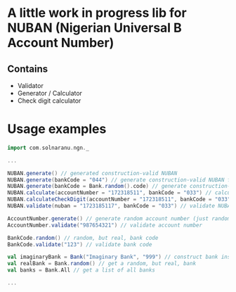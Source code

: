 # A little work in progress lib for NUBAN (**N**igerian **U**niversal **B** **A**ccount **N**umber)

## Contains
* Validator
* Generator / Calculator
* Check digit calculator

# Usage examples

```scala
import com.solnaranu.ngn._

...

NUBAN.generate() // generated construction-valid NUBAN
NUBAN.generate(bankCode = "044") // generate construction-valid NUBAN for bank code 044
NUBAN.generate(bankCode = Bank.random().code) // generate construction-valid NUBAN for a random (but real) bank code
NUBAN.calculate(accountNumber = "172318511", bankCode = "033") // calculate NUBAN for account number and bank coude
NUBAN.calculateCheckDigit(accountNumber = "172318511", bankCode = "033") // calculate NUBAN check digit for account number and bank code
NUBAN.validate(nuban = "1723185117", bankCode = "033") // validate NUBAN for bank code 033

AccountNumber.generate() // generate random account number (just random 9 digits)
AccountNumber.validate("987654321") // validate account number

BankCode.random() // random, but real, bank code
BankCode.validate("123") // validate bank code

val imaginaryBank = Bank("Imaginary Bank", "999") // construct bank instance
val realBank = Bank.random() // get a random, but real, bank
val banks = Bank.All // get a list of all banks

...
```
